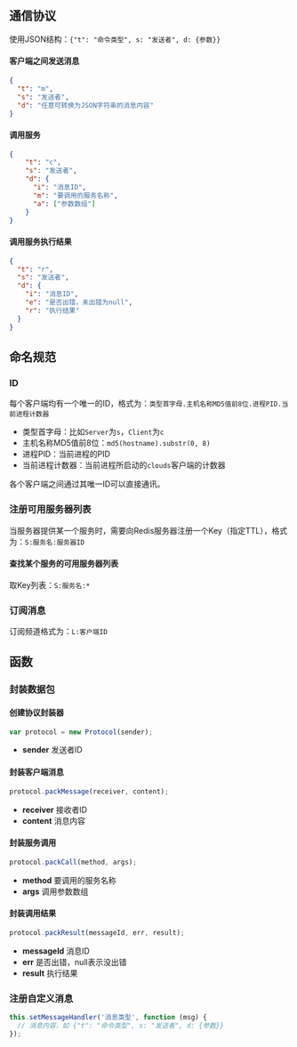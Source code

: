 ## 通信协议

使用JSON结构：`{"t": "命令类型", s: "发送者", d: {参数}}`

#### 客户端之间发送消息

```json
{
  "t": "m",
  "s": "发送者",
  "d": "任意可转换为JSON字符串的消息内容"
}
```

#### 调用服务

```json
{
	"t": "c",
	"s": "发送者",
	"d": {
	  "i": "消息ID",
	  "m": "要调用的服务名称",
	  "a": ["参数数组"]
	}
}
```

#### 调用服务执行结果

```json
{
  "t": "r",
  "s": "发送者",
  "d": {
    "i": "消息ID",
    "e": "是否出错，未出错为null",
    "r": "执行结果"
  }
}
```


## 命名规范

### ID

每个客户端均有一个唯一的ID，格式为：`类型首字母.主机名称MD5值前8位.进程PID.当前进程计数器`

+ 类型首字母：比如`Server`为`s`，`Client`为`c`
+ 主机名称MD5值前8位：`md5(hostname).substr(0, 8)`
+ 进程PID：当前进程的PID
+ 当前进程计数器：当前进程所启动的`clouds`客户端的计数器

各个客户端之间通过其唯一ID可以直接通讯。

### 注册可用服务器列表

当服务器提供某一个服务时，需要向Redis服务器注册一个Key（指定TTL），格式为：`S:服务名:服务器ID`

#### 查找某个服务的可用服务器列表

取Key列表：`S:服务名:*`

### 订阅消息

订阅频道格式为：`L:客户端ID`



## 函数

### 封装数据包

#### 创建协议封装器

```JavaScript
var protocol = new Protocol(sender);
```

+ __sender__ 发送者ID

#### 封装客户端消息

```JavaScript
protocol.packMessage(receiver, content);
```

+ __receiver__ 接收者ID
+ __content__ 消息内容

#### 封装服务调用

```JavaScript
protocol.packCall(method, args);
```

+ __method__ 要调用的服务名称
+ __args__ 调用参数数组

#### 封装调用结果

```JavaScript
protocol.packResult(messageId, err, result);
```

+ __messageId__ 消息ID
+ __err__ 是否出错，null表示没出错
+ __result__ 执行结果

### 注册自定义消息

```JavaScript
this.setMessageHandler('消息类型', function (msg) {
  // 消息内容，如 {"t": "命令类型", s: "发送者", d: {参数}}
});
```
